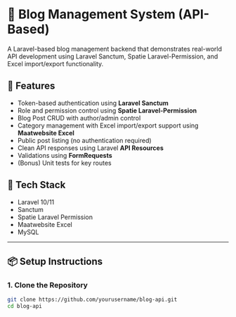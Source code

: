 # 📰 Blog Management System (API-Based)

A Laravel-based blog management backend that demonstrates real-world API development using Laravel Sanctum, Spatie Laravel-Permission, and Excel import/export functionality.

## 🚀 Features

- Token-based authentication using **Laravel Sanctum**
- Role and permission control using **Spatie Laravel-Permission**
- Blog Post CRUD with author/admin control
- Category management with Excel import/export support using **Maatwebsite Excel**
- Public post listing (no authentication required)
- Clean API responses using Laravel **API Resources**
- Validations using **FormRequests**
- (Bonus) Unit tests for key routes

## 🧱 Tech Stack

- Laravel 10/11
- Sanctum
- Spatie Laravel Permission
- Maatwebsite Excel
- MySQL

---

## 📦 Setup Instructions

### 1. Clone the Repository

```bash
git clone https://github.com/yourusername/blog-api.git
cd blog-api
